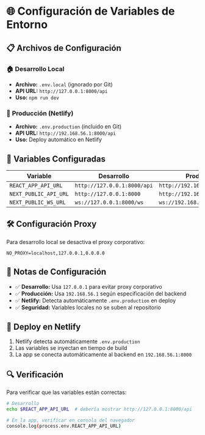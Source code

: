 # 🌐 Configuración de Variables de Entorno

## 📋 **Archivos de Configuración**

### 🏠 **Desarrollo Local**
- **Archivo:** `.env.local` (ignorado por Git)
- **API URL:** `http://127.0.0.1:8000/api`
- **Uso:** `npm run dev`

### 🚀 **Producción (Netlify)**
- **Archivo:** `.env.production` (incluido en Git)
- **API URL:** `http://192.168.56.1:8000/api`
- **Uso:** Deploy automático en Netlify

## 🔧 **Variables Configuradas**

| Variable | Desarrollo | Producción |
|----------|------------|------------|
| `REACT_APP_API_URL` | `http://127.0.0.1:8000/api` | `http://192.168.56.1:8000/api` |
| `NEXT_PUBLIC_API_URL` | `http://127.0.0.1:8000` | `http://192.168.56.1:8000` |
| `NEXT_PUBLIC_WS_URL` | `ws://127.0.0.1:8000/ws` | `ws://192.168.56.1:8000/ws` |

## 🛠️ **Configuración Proxy**

Para desarrollo local se desactiva el proxy corporativo:
```env
NO_PROXY=localhost,127.0.0.1,0.0.0.0
```

## 📝 **Notas de Configuración**

- ✅ **Desarrollo:** Usa `127.0.0.1` para evitar proxy corporativo
- ✅ **Producción:** Usa `192.168.56.1` según especificación del backend
- ✅ **Netlify:** Detecta automáticamente `.env.production` en deploy
- ✅ **Seguridad:** Variables locales no se suben al repositorio

## 🚀 **Deploy en Netlify**

1. Netlify detecta automáticamente `.env.production`
2. Las variables se inyectan en tiempo de build
3. La app se conecta automáticamente al backend en `192.168.56.1:8000`

## 🔍 **Verificación**

Para verificar que las variables están correctas:
```bash
# Desarrollo
echo $REACT_APP_API_URL  # debería mostrar http://127.0.0.1:8000/api

# En la app, verificar en consola del navegador
console.log(process.env.REACT_APP_API_URL)
```
